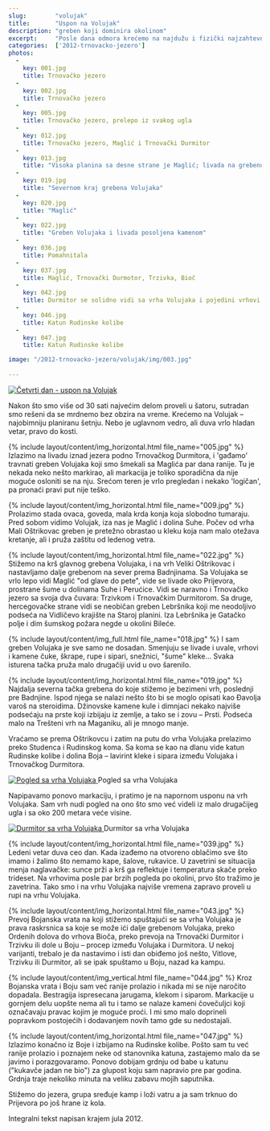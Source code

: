 ```yaml
---
slug:        "volujak"
title:       "Uspon na Volujak"
description: "greben koji dominira okolinom"
excerpt:     "Posle dana odmora krećemo na najdužu i fizički najzahtevniju šetnju, ali i nagrada je srazmerna. Volujak zauzima nekako centralni mesto, i sa njega se sve lepo vidi: Zelengora, Perućica, Maglić, Trnovački Durmitor, Bioč, Pivska planina, Durmitor, Lebršnik..."
categories:  ['2012-trnovacko-jezero']
photos:
  -
    key: 001.jpg
    title: Trnovačko jezero
  -
    key: 002.jpg
    title: Trnovačko jezero
  -
    key: 005.jpg
    title: Trnovačko jezero, prelepo iz svakog ugla
  -
    key: 012.jpg
    title: Trnovačko jezero, Maglić i Trnovački Durmitor
  -
    key: 013.jpg
    title: "Visoka planina sa desne strane je Maglić; livada na grebenu koji ide levo od Maglića je Prijevor. Iza je Perućica a ispred Suha" 
  -
    key: 019.jpg
    title: "Severnom kraj grebena Volujaka" 
  -
    key: 020.jpg
    title: "Maglić" 
  -
    key: 022.jpg
    title: "Greben Volujaka i livada posoljena kamenom" 
  -
    key: 036.jpg
    title: Pomahnitala 
  -
    key: 037.jpg
    title: Maglić, Trnovački Durmotor, Trzivka, Bioč 
  -
    key: 042.jpg
    title: Durmitor se solidno vidi sa vrha Volujaka i pojedini vrhovi se lako mogu prepoznati 
  -
    key: 046.jpg
    title: Katun Rudinske kolibe 
  -
    key: 047.jpg
    title: Katun Rudinske kolibe 

image: "/2012-trnovacko-jezero/volujak/img/003.jpg"
  
---
```


<a class="no-margin" href="/2012-trnovacko-jezero/vrhovi/20120717-000-mapa.jpg" target="_blank" title="klikni za veću fotografiju" >
    <img src="/2012-trnovacko-jezero/vrhovi/thumbs/20120717-000-mapa.jpg" alt="Četvrti dan - uspon na Volujak">
</a>

Nakon što smo više od 30 sati najvećim delom proveli u šatoru, sutradan smo rešeni da se mrdnemo bez obzira na vreme. 
Krećemo na Volujak – najobimniju planiranu šetnju. Nebo je uglavnom vedro, ali duva vrlo hladan vetar, pravo do kosti.

{% include layout/content/img_horizontal.html file_name="005.jpg" %}
Izlazimo na livadu iznad jezera podno Trnovačkog Durmitora, i 'gađamo' travnati greben Volujaka koji smo šmekali sa 
Maglića par dana ranije. Tu je nekada neko nešto markirao, ali markacija je toliko sporadična da nije moguće osloniti 
se na nju. Srećom teren je vrlo pregledan i nekako 'logičan', pa pronaći pravi put nije teško. 

{% include layout/content/img_horizontal.html file_name="009.jpg" %}
Prolazimo stada ovaca, goveda, mala krda konja koja slobodno tumaraju. Pred sobom vidimo Volujak, iza nas je Maglić i 
dolina Suhe. Počev od vrha Mali Oštrikovac greben je pretežno obrastao u kleku koja nam malo otežava kretanje, ali i 
pruža zaštitu od ledenog vetra.

{% include layout/content/img_horizontal.html file_name="022.jpg" %}
Stižemo na krš glavnog grebena Volujaka, i na vrh Veliki Oštrikovac i nastavljamo dalje grebenom na sever prema 
Badnjinama. Sa Volujaka se vrlo lepo vidi Maglić "od glave do pete", vide se livade oko Prijevora, prostrane šume u 
dolinama Suhe i Perućice. Vidi se naravno i Trnovačko jezero sa svoja dva čuvara: Trzivkom i Trnovačkim Durmitorom. Sa 
druge, hercegovačke strane vidi se neobičan greben Lebršnika koji me neodoljivo podseća na Vidličevo krajište na Staroj 
planini. Iza Lebršnika je Gatačko polje i dim šumskog požara negde u okolini Bileće.

{% include layout/content/img_full.html file_name="018.jpg" %}
I sam greben Volujaka je sve samo ne dosadan. Smenjuju se livade i uvale, vrhovi i kamene čuke, škrape, rupe i sipari, 
snežnici, "šume" kleke... Svaka isturena tačka pruža malo drugačiji uvid u ovo šarenilo.

{% include layout/content/img_horizontal.html file_name="019.jpg" %}
Najdalja severna tačka grebena do koje stižemo je bezimeni vrh, poslednji pre Badnjine. Ispod njega se nalazi nešto što 
bi se moglo opisati kao Đavolja varoš na steroidima. Džinovske kamene kule i dimnjaci nekako najviše podsećaju na prste 
koji izbijaju iz zemlje, a tako se i zovu – Prsti. Podseća malo na Trešteni vrh na Maganiku, ali je mnogo manje.

Vraćamo se prema Oštrikovcu i zatim na putu do vrha Volujaka prelazimo preko Studenca i Rudinskog koma. Sa koma se kao 
na dlanu vide katun Rudinske kolibe i dolina Boja – lavirint kleke i sipara između Volujaka i Trnovačkog Durmitora.

<a class="no-margin" href="/2012-trnovacko-jezero/vrhovi/20120717-089a.jpg" target="_blank" title="klikni za veću fotografiju" >
    <img src="/2012-trnovacko-jezero/vrhovi/thumbs/20120717-089a.jpg" alt="Pogled sa vrha Volujaka">
</a>
<span class="caption text-muted">Pogled sa vrha Volujaka</span>

Napipavamo ponovo markaciju, i pratimo je na napornom usponu na vrh Volujaka. Sam vrh nudi pogled na ono što smo već 
videli iz malo drugačijeg ugla i sa oko 200 metara veće visine.

<a class="no-margin" href="/2012-trnovacko-jezero/vrhovi/20120717-090a.jpg" target="_blank" title="klikni za veću fotografiju" >
    <img src="/2012-trnovacko-jezero/vrhovi/thumbs/20120717-090a.jpg" alt="Durmitor sa vrha Volujaka">
</a>
<span class="caption text-muted">Durmitor sa vrha Volujaka</span>

{% include layout/content/img_horizontal.html file_name="039.jpg" %}
Ledeni vetar duva ceo dan. Kada izađemo na otvoreno oblačimo sve što imamo i žalimo što nemamo kape, šalove, rukavice. 
U zavetrini se situacija menja naglavačke: sunce prži a krš ga reflektuje i temperatura skače preko trideset. Na 
vrhovima posle par brzih pogleda po okolini, prvo što tražimo je zavetrina. Tako smo i na vrhu Volujaka najviše vremena 
zapravo proveli u rupi na vrhu Volujaka.

{% include layout/content/img_horizontal.html file_name="043.jpg" %}
Prevoj Bojanska vrata na koji stižemo spuštajući se sa vrha Volujaka je prava raskrsnica sa koje se može ići dalje 
grebenom Volujaka, preko Ordenih dolova do vrhova Bioča, preko prevoja na Trnovački Durmitor i Trzivku ili dole u Boju – 
procep između Volujaka i Durmitora. U nekoj varijanti, trebalo je da nastavimo i isti dan obiđemo još nešto, Vitlove, 
Trzivku ili Durmitor, ali se ipak spuštamo u Boju, nazad ka kampu.

{% include layout/content/img_vertical.html file_name="044.jpg" %}
Kroz Bojanska vrata i Boju sam već ranije prolazio i nikada mi se nije naročito dopadala. Bestragija ispresecana 
jarugama, klekom i siparom. Markacije u gornjem delu uopšte nema ali tu i tamo se nalaze kameni čovečuljci koji 
označavaju pravac kojim je moguće proći. I mi smo malo doprineli popravkom postojećih i dodavanjem novih tamo gde su 
nedostajali.

{% include layout/content/img_horizontal.html file_name="047.jpg" %}
Izlazimo konačno iz Boje i izbijamo na Rudinske kolibe. Pošto sam tu već ranije prolazio i poznajem neke od stanovnika 
katuna, zastajemo malo da se javimo i porazgovaramo. Ponovo dobijam grdnju od babe u katunu ("kukavče jadan ne bio") za 
glupost koju sam napravio pre par godina. Grdnja traje nekoliko minuta na veliku zabavu mojih saputnika.

Stižemo do jezera, grupa sređuje kamp i loži vatru a ja sam trknuo do Prijevora po još hrane iz kola.

<span class="caption text-muted pull-right">Integralni tekst napisan krajem jula 2012.</span>